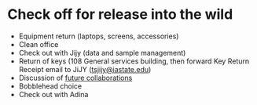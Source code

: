 # Check off for release into the wild

- Equipment return (laptops, screens, accessories)
- Clean office
- Check out with Jijy (data and sample management)
- Return of keys (108 General services building, then forward Key Return Receipt email to JiJY (tsjijy@iastate.edu)
- Discussion of [future collaborations](https://github.com/germs-lab/SOPs/blob/master/release/future_collabs.md)
- Bobblehead choice
- Check out with Adina
